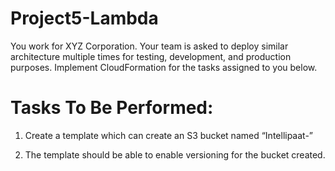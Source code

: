 # Project5-Lambda

You work for XYZ Corporation. Your team is asked to deploy similar architecture
multiple times for testing, development, and production purposes. Implement
CloudFormation for the tasks assigned to you below.

# Tasks To Be Performed:


1. Create a template which can create an S3 bucket named
“Intellipaat-<yourname >”

2. The template should be able to enable versioning for the bucket created.
